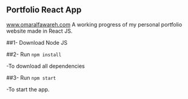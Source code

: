 ## Portfolio React App
www.omaralfawareh.com
A working progress of my personal portfolio website made in React JS.

##1- Download Node JS 

##2- Run `npm install`

-To download all dependencies

##3- Run `npm start`

-To start the app.
  
